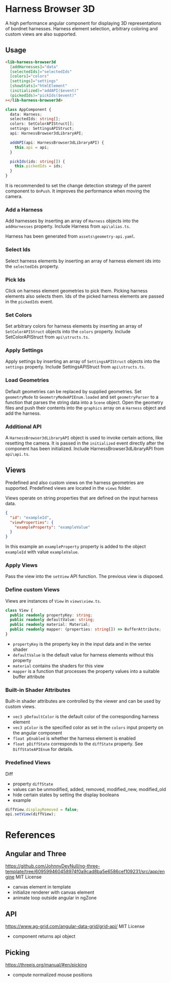 # Harness Browser 3D

A high performance angular component for displaying 3D representations of bordnet harnesses. Harness element selection, arbitrary coloring and custom views are also supported.

## Usage

```html
<lib-harness-browser3d
  [addHarnesses]="data"
  [selectedIds]="selectedIds"
  [colors]="colors"
  [settings]="settings"
  [showStats]="htmlElement"
  (initialized)="addAPI($event)"
  (pickedIds)="pickIds($event)"
></lib-harness-browser3d>
```

```ts
class AppComponent {
  data: Harness;
  selectedIds: string[];
  colors: SetColorAPIStruct[];
  settings: SettingsAPIStruct;
  api: HarnessBrowser3dLibraryAPI;

  addAPI(api: HarnessBrowser3dLibraryAPI) {
    this.api = api;
  }

  pickIds(ids: string[]) {
    this.pickedIds = ids;
  }
}
```

It is recommended to set the change detection strategy of the parent component to `OnPush`. It improves the performance when moving the camera.

### Add a Harness

Add harnesses by inserting an array of `Harness` objects into the `addHarnesses` property. Include Harness from `api\alias.ts`.

Harness has been generated from `assets\geometry-api.yaml`.

### Select Ids

Select harness elements by inserting an array of harness element ids into the `selectedIds` property.

### Pick Ids

Click on harness element geometries to pick them. Picking harness elements also selects them. Ids of the picked harness elements are passed in the `pickedIds` event.

### Set Colors

Set arbitrary colors for harness elements by inserting an array of `SetColorAPIStruct` objects into the `colors` property. Include SetColorAPIStruct from `api\structs.ts`.

### Apply Settings

Apply settings by inserting an array of `SettingsAPIStruct` objects into the `settings` property. Include SettingsAPIStruct from `api\structs.ts`.

### Load Geometries

Default geometries can be replaced by supplied geometries. Set `geometryMode` to `GeometryModeAPIEnum.loaded` and set `geometryParser` to a function that parses the string data into a `Scene` object. Open the geometry files and push their contents into the `graphics` array on a `Harness` object and add the harness.

### Additional API

A `HarnessBrowser3dLibraryAPI` object is used to invoke certain actions, like resetting the camera. It is passed in the `initialized` event directly after the component has been initialized. Include HarnessBrowser3dLibraryAPI from `api\api.ts`.

## Views

Predefined and also custom views on the harness geometries are supported. Predefined views are located in the `views` folder.

Views operate on string properties that are defined on the input harness data.

```json
{
  "id": "exampleId",
  "viewProperties": {
    "exampleProperty": "exampleValue"
  }
}
```

In this example an `exampleProperty` property is added to the object `exampleId` with value `exampleValue`.

### Apply Views

Pass the view into the `setView` API function. The previous view is disposed.

### Define custom Views

Views are instances of `View` in `views\view.ts`.

```ts
class View {
  public readonly propertyKey: string;
  public readonly defaultValue: string;
  public readonly material: Material;
  public readonly mapper: (properties: string[]) => BufferAttribute;
}
```

- `propertyKey` is the property key in the input data and in the vertex shader
- `defaultValue` is the default value for harness elements without this property
- `material` contains the shaders for this view
- `mapper` is a function that processes the property values into a suitable buffer attribute

### Built-in Shader Attributes

Built-in shader attributes are controlled by the viewer and can be used by custom views.

- `vec3 pDefaultColor` is the default color of the corresponding harness element
- `vec3 pColor` is the specified color as set in the `colors` input property on the angular component
- `float pEnabled` is whether the harness element is enabled
- `float pDiffState` corresponds to the `diffState` property. See `DiffStateAPIEnum` for details.

### Predefined Views

Diff

- property `diffState`
- values can be unmodified, added, removed, modified_new, modified_old
- hide certain states by setting the display booleans
- example

```ts
diffView.displayRemoved = false;
api.setView(diffView);
```

# References

## Angular and Three

https://github.com/JohnnyDevNull/ng-three-template/tree/609599460458974f0a9cad8ba5e6586cef109231/src/app/engine
MIT License

- canvas element in template
- initialize renderer with canvas element
- animate loop outside angular in ngZone

## API

https://www.ag-grid.com/angular-data-grid/grid-api/
MIT License

- component returns api object

## Picking

https://threejs.org/manual/#en/picking

- compute normalized mouse positions
